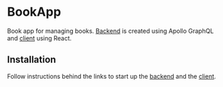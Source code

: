 # BookApp

Book app for managing books. [Backend](/bookappserver) is created using Apollo GraphQL and [client](/bookappclient) using React.

## Installation

Follow instructions behind the links to start up the [backend](/bookappserver) and the [client](/bookappclient).


